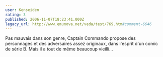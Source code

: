 ```yaml
---
user: Kenseiden
rating: 3
published: 2006-11-07T18:23:41.000Z
legacy_url: http://www.emunova.net/veda/test/769.htm#comment-6646
---
```

Pas mauvais dans son genre, Captain Commando propose des personnages et des adversaires assez originaux, dans l'esprit d'un comic de série B. Mais il a tout de même beaucoup vieilli...
